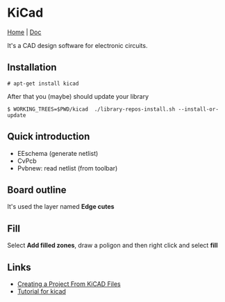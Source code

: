 # KiCad

[Home](http://kicad-pcb.org/) | [Doc](http://kicad-pcb.org/help/documentation/)

It's a CAD design software for electronic circuits.

## Installation

    # apt-get install kicad

After that you (maybe) should update your library

    $ WORKING_TREES=$PWD/kicad  ./library-repos-install.sh --install-or-update

## Quick introduction

 - EEschema (generate netlist)
 - CvPcb
 - Pvbnew: read netlist (from toolbar)

## Board outline

It's used the layer named **Edge cutes**

## Fill

Select **Add filled zones**, draw a poligon and then right click and select **fill**

## Links

 - [Creating a Project From KiCAD Files](https://factory.macrofab.com/help/kpdink)
 - [Tutorial for kicad](http://store.curiousinventor.com/guides/kicad)

